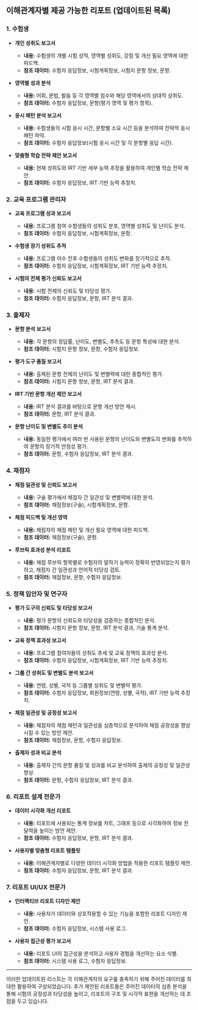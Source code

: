## **이해관계자별 제공 가능한 리포트 (업데이트된 목록)**

### **1. 수험생**

- **개인 성취도 보고서**
  - **내용:** 수험생의 개별 시험 성적, 영역별 성취도, 강점 및 개선 필요 영역에 대한 피드백.
  - **참조 데이터:** 수험자 응답정보, 시험계획정보, 시험지 문항 정보, 문항.
- **영역별 성과 분석**

  - **내용:** 어휘, 문법, 발음 등 각 영역별 점수와 해당 영역에서의 상대적 성취도.
  - **참조 데이터:** 수험자 응답정보, 문항(평가 영역 및 평가 항목).

- **응시 패턴 분석 보고서**

  - **내용:** 수험생들의 시험 응시 시간, 문항별 소요 시간 등을 분석하여 전략적 응시 패턴 파악.
  - **참조 데이터:** 수험자 응답정보(시험 응시 시간 및 각 문항별 응답 시간).

- **맞춤형 학습 전략 제안 보고서**
  - **내용:** 현재 성취도와 IRT 기반 세부 능력 추정을 활용하여 개인별 학습 전략 제안.
  - **참조 데이터:** 수험자 응답정보, IRT 기반 능력 추정치.

### **2. 교육 프로그램 관리자**

- **교육 프로그램 성과 보고서**

  - **내용:** 프로그램 참여 수험생들의 성취도 분포, 영역별 성취도 및 난이도 분석.
  - **참조 데이터:** 수험자 응답정보, 시험계획정보, 문항.

- **수험생 장기 성취도 추적**

  - **내용:** 프로그램 이수 전후 수험생들의 성취도 변화를 장기적으로 추적.
  - **참조 데이터:** 수험자 응답정보, 시험계획정보, IRT 기반 능력 추정치.

- **시험의 전체 평가 신뢰도 보고서**
  - **내용:** 시험 전체의 신뢰도 및 타당성 평가.
  - **참조 데이터:** 수험자 응답정보, 문항, IRT 분석 결과.

### **3. 출제자**

- **문항 분석 보고서**

  - **내용:** 각 문항의 정답률, 난이도, 변별도, 추측도 등 문항 특성에 대한 분석.
  - **참조 데이터:** 시험지 문항 정보, 문항, 수험자 응답정보.

- **평가 도구 품질 보고서**

  - **내용:** 출제된 문항 전체의 난이도 및 변별력에 대한 종합적인 평가.
  - **참조 데이터:** 시험지 문항 정보, 문항, IRT 분석 결과.

- **IRT 기반 문항 개선 제안 보고서**

  - **내용:** IRT 분석 결과를 바탕으로 문항 개선 방안 제시.
  - **참조 데이터:** 문항, IRT 분석 결과.

- **문항 난이도 및 변별도 추이 분석**
  - **내용:** 동일한 평가에서 여러 번 사용된 문항의 난이도와 변별도의 변화를 추적하여 문항의 장기적 안정성 평가.
  - **참조 데이터:** 문항, 수험자 응답정보, IRT 분석 결과.

### **4. 채점자**

- **채점 일관성 및 신뢰도 보고서**

  - **내용:** 구술 평가에서 채점자 간 일관성 및 변별력에 대한 분석.
  - **참조 데이터:** 채점정보(구술), 시험계획정보, 문항.

- **채점 피드백 및 개선 영역**

  - **내용:** 채점자의 채점 패턴 및 개선 필요 영역에 대한 피드백.
  - **참조 데이터:** 채점정보(구술), 문항.

- **루브릭 효과성 분석 리포트**
  - **내용:** 채점 루브릭 항목별로 수험자의 말하기 능력이 정확히 반영되었는지 평가하고, 채점자 간 일관성과 언어적 타당성 검토.
  - **참조 데이터:** 채점정보, 문항, 수험자 응답정보.

### **5. 정책 입안자 및 연구자**

- **평가 도구의 신뢰도 및 타당성 보고서**

  - **내용:** 평가 문항의 신뢰도와 타당성을 검증하는 종합적인 분석.
  - **참조 데이터:** 시험지 문항 정보, 문항, IRT 분석 결과, 기술 통계 분석.

- **교육 정책 효과성 보고서**

  - **내용:** 프로그램 참여자들의 성취도 추세 및 교육 정책의 효과성 분석.
  - **참조 데이터:** 수험자 응답정보, 시험계획정보, IRT 기반 능력 추정치.

- **그룹 간 성취도 및 변별도 분석 보고서**

  - **내용:** 연령, 성별, 국적 등 그룹별 성취도 및 변별력 평가.
  - **참조 데이터:** 수험자 응답정보, 회원정보(연령, 성별, 국적), IRT 기반 능력 추정치.

- **채점 일관성 및 공정성 보고서**

  - **내용:** 채점자의 채점 패턴과 일관성을 심층적으로 분석하여 채점 공정성을 향상시킬 수 있는 방안 제안.
  - **참조 데이터:** 채점정보, 문항, 수험자 응답정보.

- **출제자 성과 비교 분석**
  - **내용:** 출제자 간의 문항 품질 및 성과를 비교 분석하여 출제의 공정성 및 일관성 향상.
  - **참조 데이터:** 문항, 수험자 응답정보, IRT 분석 결과.

### **6. 리포트 설계 전문가**

- **데이터 시각화 개선 리포트**

  - **내용:** 리포트에 사용되는 통계 정보를 차트, 그래프 등으로 시각화하여 정보 전달력을 높이는 방안 제안.
  - **참조 데이터:** 수험자 응답정보, 문항, IRT 분석 결과.

- **사용자별 맞춤형 리포트 템플릿**
  - **내용:** 이해관계자별로 다양한 데이터 시각화 방법을 적용한 리포트 템플릿 제안.
  - **참조 데이터:** 수험자 응답정보, 문항, IRT 분석 결과.

### **7. 리포트 UI/UX 전문가**

- **인터랙티브 리포트 디자인 제안**

  - **내용:** 사용자가 데이터와 상호작용할 수 있는 기능을 포함한 리포트 디자인 제안.
  - **참조 데이터:** 수험자 응답정보, 시스템 사용 로그.

- **사용자 접근성 평가 보고서**
  - **내용:** 리포트 UI의 접근성을 분석하고 사용자 경험을 개선하는 요소 식별.
  - **참조 데이터:** 시스템 사용 로그, 수험자 응답정보.

---

이러한 업데이트된 리스트는 각 이해관계자의 요구를 충족하기 위해 주어진 데이터를 최대한 활용하여 구성되었습니다. 추가 제안된 리포트들은 주어진 데이터의 심층 분석을 통해 시험의 공정성과 타당성을 높이고, 리포트의 구조 및 시각적 표현을 개선하는 데 초점을 두고 있습니다.
